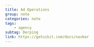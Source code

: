 ```yaml
---
title: Ad Operations
group: note
categories: note
tags:
    - agency
subtag: Derping
link: https://getuikit.com/docs/navbar
---
```

